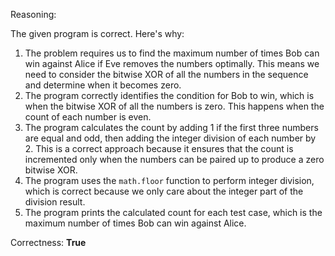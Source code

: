 Reasoning:

The given program is correct. Here's why:

1.  The problem requires us to find the maximum number of times Bob can win against Alice if Eve removes the numbers optimally. This means we need to consider the bitwise XOR of all the numbers in the sequence and determine when it becomes zero.
2.  The program correctly identifies the condition for Bob to win, which is when the bitwise XOR of all the numbers is zero. This happens when the count of each number is even.
3.  The program calculates the count by adding 1 if the first three numbers are equal and odd, then adding the integer division of each number by 2. This is a correct approach because it ensures that the count is incremented only when the numbers can be paired up to produce a zero bitwise XOR.
4.  The program uses the `math.floor` function to perform integer division, which is correct because we only care about the integer part of the division result.
5.  The program prints the calculated count for each test case, which is the maximum number of times Bob can win against Alice.

Correctness: **True**